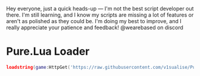 Hey everyone, just a quick heads-up — I'm not the best script developer out there. I'm still learning, and I know my scripts are missing a lot of features or aren't as polished as they could be. I'm doing my best to improve, and I really appreciate your patience and feedback! @wearebased on discord


# Pure.Lua Loader
```lua
loadstring(game:HttpGet('https://raw.githubusercontent.com/v1sualise/Pure/refs/heads/main/loadstring'))()
```
